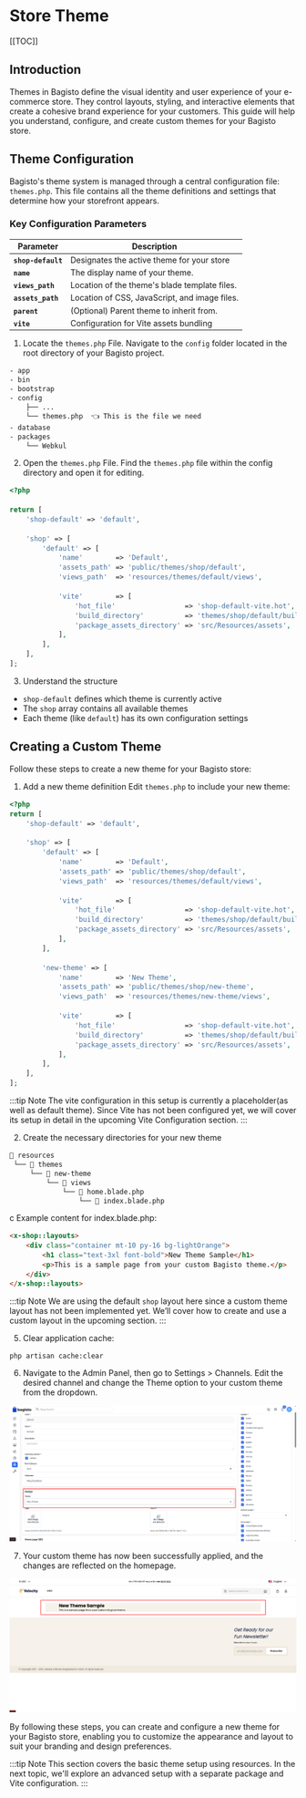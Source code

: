 # Store Theme

[[TOC]]

## Introduction 

Themes in Bagisto define the visual identity and user experience of your e-commerce store. They control layouts, styling, and interactive elements that create a cohesive brand experience for your customers. This guide will help you understand, configure, and create custom themes for your Bagisto store.

## Theme Configuration

Bagisto's theme system is managed through a central configuration file: `themes.php`. This file contains all the theme definitions and settings that determine how your storefront appears.

### Key Configuration Parameters

| Parameter              | Description                                         |
| ---------------------- | ----------------------------------------------------|
| **`shop-default`**     | Designates the active theme for your store |
| **`name`**             | The display name of your theme. |
| **`views_path`**       | Location of the theme's blade template files. |
| **`assets_path`**      | Location of CSS, JavaScript, and image files.  |
| **`parent`**           | (Optional) Parent theme to inherit from. |
| **`vite`**             | Configuration for Vite assets bundling |

1. Locate the `themes.php` File. Navigate to the `config` folder located in the root directory of your Bagisto project.

```
- app
- bin
- bootstrap
- config
    ├── ...
    └── themes.php  👈 This is the file we need
- database
- packages
    └── Webkul
```

2. Open the `themes.php` File. Find the `themes.php` file within the config directory and open it for editing.

```php
<?php

return [
    'shop-default' => 'default',

    'shop' => [
        'default' => [
            'name'        => 'Default',
            'assets_path' => 'public/themes/shop/default',
            'views_path'  => 'resources/themes/default/views',

            'vite'        => [
                'hot_file'                 => 'shop-default-vite.hot',
                'build_directory'          => 'themes/shop/default/build',
                'package_assets_directory' => 'src/Resources/assets',
            ],
        ],
    ],
];
```

3. Understand the structure

- `shop-default` defines which theme is currently active
- The `shop` array contains all available themes
- Each theme (like `default`) has its own configuration settings

## Creating a Custom Theme
Follow these steps to create a new theme for your Bagisto store:

1. Add a new theme definition Edit `themes.php` to include your new theme:

```php
<?php
return [
    'shop-default' => 'default',

    'shop' => [
        'default' => [
            'name'        => 'Default',
            'assets_path' => 'public/themes/shop/default',
            'views_path'  => 'resources/themes/default/views',

            'vite'        => [
                'hot_file'                 => 'shop-default-vite.hot',
                'build_directory'          => 'themes/shop/default/build',
                'package_assets_directory' => 'src/Resources/assets',
            ],
        ],

        'new-theme' => [
            'name'        => 'New Theme',
            'assets_path' => 'public/themes/shop/new-theme',
            'views_path'  => 'resources/themes/new-theme/views',

            'vite'        => [
                'hot_file'                 => 'shop-default-vite.hot',
                'build_directory'          => 'themes/shop/default/build',
                'package_assets_directory' => 'src/Resources/assets',
            ],
        ],
    ],
];
```

:::tip Note
The vite configuration in this setup is currently a placeholder(as well as default theme). Since Vite has not been configured yet, we will cover its setup in detail in the upcoming Vite Configuration section.
:::

2. Create the necessary directories for your new theme

```
📁 resources
 └── 📁 themes
     └── 📁 new-theme
         └── 📁 views
             └── 📁 home.blade.php
                 └── 📄 index.blade.php
```

c
Example content for index.blade.php:

```html
<x-shop::layouts>
    <div class="container mt-10 py-16 bg-lightOrange"> 
        <h1 class="text-3xl font-bold">New Theme Sample</h1>
        <p>This is a sample page from your custom Bagisto theme.</p>
    </div>
</x-shop::layouts> 
```

:::tip Note
We are using the default `shop` layout here since a custom theme layout has not been implemented yet. We’ll cover how to create and use a custom layout in the upcoming section.
:::

5. Clear application cache:

```shell
php artisan cache:clear
```

6. Navigate to the Admin Panel, then go to Settings > Channels. Edit the desired channel and change the Theme option to your custom theme from the dropdown.

![Select Theme](../../assets/2.3/images/themes/theme-selection.png)

7. Your custom theme has now been successfully applied, and the changes are reflected on the homepage.

![Basic Theme Preview](../../assets/2.3/images/themes/basic-theme.png)

By following these steps, you can create and configure a new theme for your Bagisto store, enabling you to customize the appearance and layout to suit your branding and design preferences.

:::tip Note
This section covers the basic theme setup using resources. In the next topic, we'll explore an advanced setup with a separate package and Vite configuration.
:::